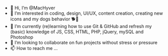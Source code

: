 - 👋 Hi, I’m @MacHyver
- 👀 I’m interested in coding, design, UI/UX, content creation, creating new icons and my dogs behavior 🐕🧐
- 🌱 I’m currently (re)learning how to use Git & GitHub and refresh my (basic) knowledge of JS, CSS, HTML, PHP, jQuery, mySQL and Photoshop
- 💞️ I’m looking to collaborate on fun projects without stress or pressure 
- 📫 How to reach me ...

<!---
MacHyver/MacHyver is a ✨ special ✨ repository because its `README.md` (this file) appears on your GitHub profile.
You can click the Preview link to take a look at your changes.
--->
